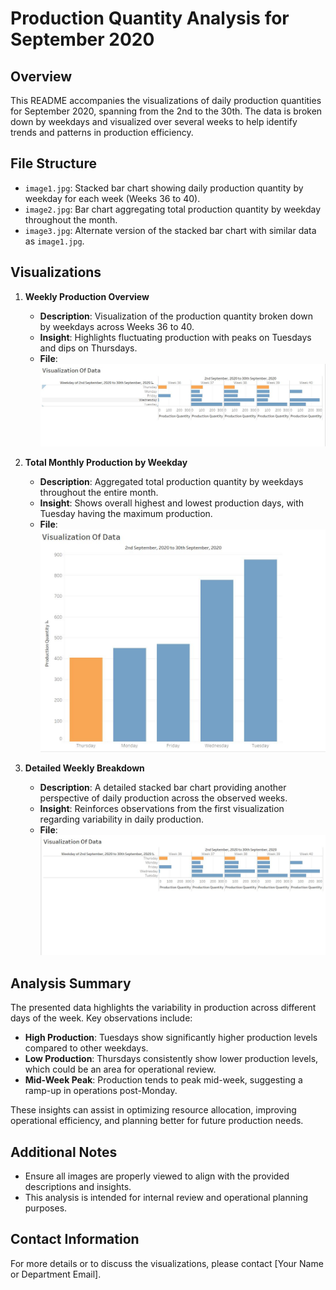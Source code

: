 # Production Quantity Analysis for September 2020

## Overview
This README accompanies the visualizations of daily production quantities for September 2020, spanning from the 2nd to the 30th. The data is broken down by weekdays and visualized over several weeks to help identify trends and patterns in production efficiency.

## File Structure
- `image1.jpg`: Stacked bar chart showing daily production quantity by weekday for each week (Weeks 36 to 40).
- `image2.jpg`: Bar chart aggregating total production quantity by weekday throughout the month.
- `image3.jpg`: Alternate version of the stacked bar chart with similar data as `image1.jpg`.

## Visualizations
1. **Weekly Production Overview**
   - **Description**: Visualization of the production quantity broken down by weekdays across Weeks 36 to 40.
   - **Insight**: Highlights fluctuating production with peaks on Tuesdays and dips on Thursdays.
   - **File**: ![Weekly Production Overview](image1.jpg)

2. **Total Monthly Production by Weekday**
   - **Description**: Aggregated total production quantity by weekdays throughout the entire month.
   - **Insight**: Shows overall highest and lowest production days, with Tuesday having the maximum production.
   - **File**: ![Total Monthly Production by Weekday](image2.jpg)

3. **Detailed Weekly Breakdown**
   - **Description**: A detailed stacked bar chart providing another perspective of daily production across the observed weeks.
   - **Insight**: Reinforces observations from the first visualization regarding variability in daily production.
   - **File**: ![Detailed Weekly Breakdown](image3.jpg)

## Analysis Summary
The presented data highlights the variability in production across different days of the week. Key observations include:
- **High Production**: Tuesdays show significantly higher production levels compared to other weekdays.
- **Low Production**: Thursdays consistently show lower production levels, which could be an area for operational review.
- **Mid-Week Peak**: Production tends to peak mid-week, suggesting a ramp-up in operations post-Monday.

These insights can assist in optimizing resource allocation, improving operational efficiency, and planning better for future production needs.

## Additional Notes
- Ensure all images are properly viewed to align with the provided descriptions and insights.
- This analysis is intended for internal review and operational planning purposes.

## Contact Information
For more details or to discuss the visualizations, please contact [Your Name or Department Email].

